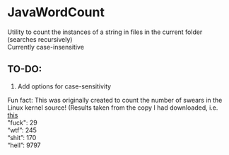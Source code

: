 # JavaWordCount
Utility to count the instances of a string in files in the current folder (searches recursively)  
Currently case-insensitive  

## TO-DO:
1. Add options for case-sensitivity  

Fun fact: This was originally created to count the number of swears in the Linux kernel source!
(Results taken from the copy I had downloaded, i.e. [this](https://github.com/kentjhall/horizon-linux/commit/0f64a3959839fb49c718da210701cb894aedc8f8)  
"fuck": 29  
“wtf”: 245  
“shit”: 170  
“hell”: 9797
